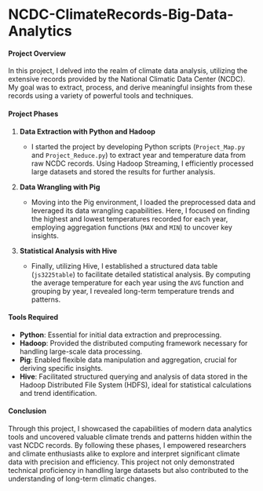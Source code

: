 # NCDC-ClimateRecords-Big-Data-Analytics 

#### Project Overview

In this project, I delved into the realm of climate data analysis, utilizing the extensive records provided by the National Climatic Data Center (NCDC). My goal was to extract, process, and derive meaningful insights from these records using a variety of powerful tools and techniques.

#### Project Phases

1. **Data Extraction with Python and Hadoop**
   - I started the project by developing Python scripts (`Project_Map.py` and `Project_Reduce.py`) to extract year and temperature data from raw NCDC records. Using Hadoop Streaming, I efficiently processed large datasets and stored the results for further analysis.

2. **Data Wrangling with Pig**
   - Moving into the Pig environment, I loaded the preprocessed data and leveraged its data wrangling capabilities. Here, I focused on finding the highest and lowest temperatures recorded for each year, employing aggregation functions (`MAX` and `MIN`) to uncover key insights.

3. **Statistical Analysis with Hive**
   - Finally, utilizing Hive, I established a structured data table (`js3225table`) to facilitate detailed statistical analysis. By computing the average temperature for each year using the `AVG` function and grouping by year, I revealed long-term temperature trends and patterns.

#### Tools Required

- **Python**: Essential for initial data extraction and preprocessing.
- **Hadoop**: Provided the distributed computing framework necessary for handling large-scale data processing.
- **Pig**: Enabled flexible data manipulation and aggregation, crucial for deriving specific insights.
- **Hive**: Facilitated structured querying and analysis of data stored in the Hadoop Distributed File System (HDFS), ideal for statistical calculations and trend identification.

#### Conclusion

Through this project, I showcased the capabilities of modern data analytics tools and uncovered valuable climate trends and patterns hidden within the vast NCDC records. By following these phases, I empowered researchers and climate enthusiasts alike to explore and interpret significant climate data with precision and efficiency. This project not only demonstrated technical proficiency in handling large datasets but also contributed to the understanding of long-term climatic changes.
